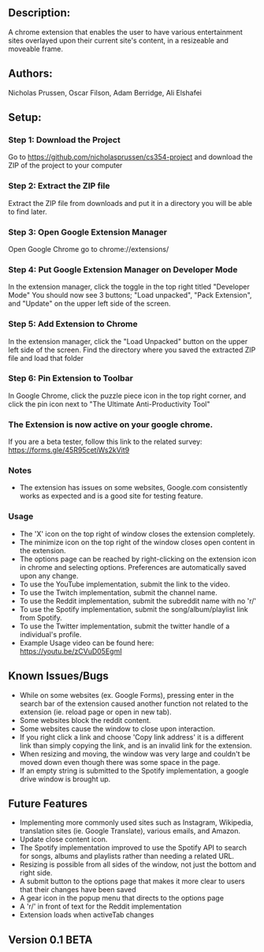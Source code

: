 ## Description:
A chrome extension that enables the user to have various entertainment sites overlayed upon their current site's content, in a resizeable and moveable frame. 

## Authors: 
Nicholas Prussen, Oscar Filson, Adam Berridge, Ali Elshafei

## Setup:

### Step 1: Download the Project
Go to https://github.com/nicholasprussen/cs354-project and download the ZIP of the project to your computer

### Step 2: Extract the ZIP file
Extract the ZIP file from downloads and put it in a directory you will be able to find later.

### Step 3: Open Google Extension Manager
Open Google Chrome go to chrome://extensions/

### Step 4: Put Google Extension Manager on Developer Mode
In the extension manager, click the toggle in the top right titled "Developer Mode" 
You should now see 3 buttons; "Load unpacked", "Pack Extension", and "Update" on the upper left side of the screen. 

### Step 5: Add Extension to Chrome
In the extension manager, click the "Load Unpacked" button on the upper left side of the screen. 
Find the directory where you saved the extracted ZIP file and load that folder

### Step 6: Pin Extension to Toolbar
In Google Chrome, click the puzzle piece icon in the top right corner, and click the pin icon next to "The Ultimate Anti-Productivity Tool"

### The Extension is now active on your google chrome. 
If you are a beta tester, follow this link to the related survey: https://forms.gle/45R95cetiWs2kVit9

### Notes
- The extension has issues on some websites, Google.com consistently works as expected and is a good site for testing feature.

### Usage
- The 'X' icon on the top right of window closes the extension completely.
- The minimize icon on the top right of the window closes open content in the extension. 
- The options page can be reached by right-clicking on the extension icon in chrome and selecting options. Preferences are automatically saved upon any change. 
- To use the YouTube implementation, submit the link to the video.
- To use the Twitch implementation, submit the channel name.
- To use the Reddit implementation, submit the subreddit name with no 'r/'
- To use the Spotify implementation, submit the song/album/playlist link from Spotify.
- To use the Twitter implementation, submit the twitter handle of a individual's profile. 
- Example Usage video can be found here: https://youtu.be/zCVuD05EgmI

## Known Issues/Bugs
- While on some websites (ex. Google Forms), pressing enter in the search bar of the extension caused another function not related to the extension (ie. reload page or open in new tab).
- Some websites block the reddit content.
- Some websites cause the window to close upon interaction.
- If you right click a link and choose 'Copy link address' it is a different link than simply copying the link, and is an invalid link for the extension. 
- When resizing and moving, the window was very large and couldn't be moved down even though there was some space in the page.
- If an empty string is submitted to the Spotify implementation, a google drive window is brought up.

## Future Features
- Implementing more commonly used sites such as Instagram, Wikipedia, translation sites (ie. Google Translate), various emails, and Amazon.
- Update close content icon.
- The Spotify implementation improved to use the Spotify API to search for songs, albums and playlists rather than needing a related URL. 
- Resizing is possible from all sides of the window, not just the bottom and right side.
- A submit button to the options page that makes it more clear to users that their changes have been saved
- A gear icon in the popup menu that directs to the options page
- A 'r/' in front of text for the Reddit implementation
- Extension loads when activeTab changes

## Version 0.1 BETA
